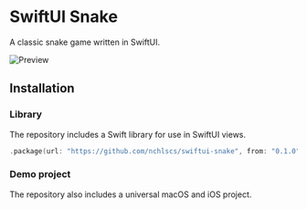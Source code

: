 # SwiftUI Snake

A classic snake game written in SwiftUI.

![Preview](https://raw.githubusercontent.com/nchlscs/snake-swiftui/main/SnakeSwiftUI/Preview.png)

## Installation

### Library

The repository includes a Swift library for use in SwiftUI views.

```swift
.package(url: "https://github.com/nchlscs/swiftui-snake", from: "0.1.0")
```

### Demo project

The repository also includes a universal macOS and iOS project.
